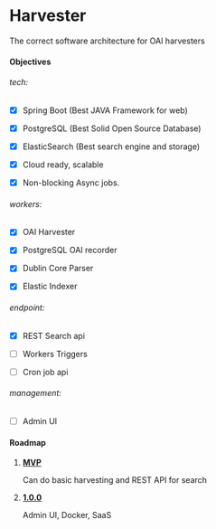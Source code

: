 # Harvester

The correct software architecture for OAI harvesters

#### Objectives

###### tech:

- [x] Spring Boot (Best JAVA Framework for web)

- [x] PostgreSQL (Best Solid Open Source Database)

- [x] ElasticSearch (Best search engine and storage)

- [x] Cloud ready, scalable

- [x] Non-blocking Async jobs.

###### workers:

- [x] OAI Harvester

- [x] PostgreSQL OAI recorder

- [x] Dublin Core Parser

- [x] Elastic Indexer

###### endpoint:

- [x] REST Search api

- [ ] Workers Triggers

- [ ] Cron job api

###### management:

- [ ] Admin UI

#### Roadmap

1.  [**MVP**](https://github.com/academic/harvester/milestone/1)
    
    Can do basic harvesting and REST API for search
    
2.  [**1.0.0**](https://github.com/academic/harvester/milestone/2)
    
    Admin UI, Docker, SaaS
